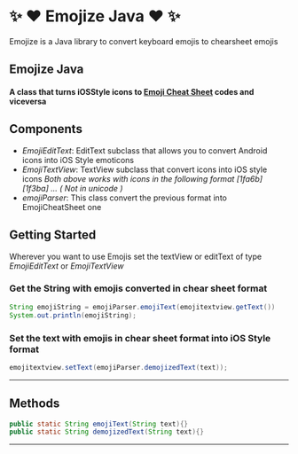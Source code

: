 :sparkles: :heart:  Emojize Java :heart: :sparkles:
=======

Emojize is a Java library to convert keyboard emojis to chearsheet emojis


## Emojize Java
#### A class that turns iOSStyle icons to [Emoji Cheat Sheet](http://www.emoji-cheat-sheet.com/) codes and viceversa

## Components
* *EmojiEditText*: EditText subclass that allows you to convert Android icons into iOS Style emoticons
* *EmojiTextView*: TextView subclass that convert icons into iOS style icons
_Both above works with icons in the following format [1fa6b] [1f3ba] ... ( Not in unicode )_
* *emojiParser*: This class convert the previous format into EmojiCheatSheet one


## Getting Started
Wherever you want to use Emojis set the textView or editText of type *EmojiEditText* or *EmojiTextView*

### Get the String with emojis converted in chear sheet format

```java
String emojiString = emojiParser.emojiText(emojitextview.getText())
System.out.println(emojiString);
```

### Set the text with emojis in chear sheet format into iOS Style format
```java
emojitextview.setText(emojiParser.demojizedText(text));
```

---

## Methods
```java
public static String emojiText(String text){}
public static String demojizedText(String text){}
```

---


